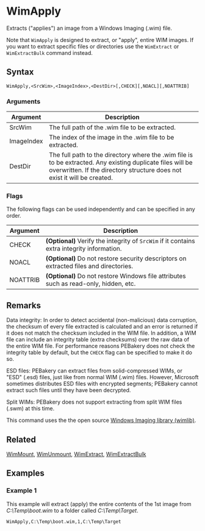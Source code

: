 # WimApply

Extracts ("applies") an image from a Windows Imaging (.wim) file.

Note that `WimApply` is designed to extract, or "apply", entire WIM images. If you want to extract specific files or directories use the `WimExtract` or `WimExtractBulk` command instead.

## Syntax

```pebakery
WimApply,<SrcWim>,<ImageIndex>,<DestDir>[,CHECK][,NOACL][,NOATTRIB]
```

### Arguments

| Argument | Description |
| --- | --- |
| SrcWim | The full path of the .wim file to be extracted. |
| ImageIndex | The index of the image in the .wim file to be extracted. |
| DestDir | The full path to the directory where the .wim file is to be extracted. Any existing duplicate files will be overwritten. If the directory structure does not exist it will be created. |

### Flags

The following flags can be used independently and can be specified in any order.

| Argument | Description |
| --- | --- |
| CHECK | **(Optional)** Verify the integrity of `SrcWim` if it contains extra integrity information. |
| NOACL | **(Optional)** Do not restore security descriptors on extracted files and directories. |
| NOATTRIB | **(Optional)** Do not restore Windows file attributes such as read-only, hidden, etc. |

## Remarks

Data integrity: In order to detect accidental (non-malicious) data corruption, the checksum of every file extracted is calculated and an error is returned if it does not match the checksum included in the WIM file. In addition, a WIM file can include an integrity table (extra checksums) over the raw data of the entire WIM file. For performance reasons PEBakery does not check the integrity table by default, but the `CHECK` flag can be specified to make it do so.

ESD files: PEBakery can extract files from solid-compressed WIMs, or "ESD" (.esd) files, just like from normal WIM (.wim) files. However, Microsoft sometimes distributes ESD files with encrypted segments; PEBakery cannot extract such files until they have been decrypted.

Split WIMs: PEBakery does not support extracting from split WIM files (.swm) at this time.

This command uses the the open source [Windows Imaging library (wimlib)](https://wimlib.net/).

## Related

[WimMount](./WimMount.md), [WimUnmount](./WimUnmount.md), [WimExtract](./WimExtract.md), [WimExtractBulk](./WimExtractBulk.md)

## Examples

### Example 1

This example will extract (apply) the entire contents of the 1st image from *C:\Temp\boot.wim* to a folder called *C:\Temp\Target*.

```pebakery
WimApply,C:\Temp\boot.wim,1,C:\Temp\Target
```
